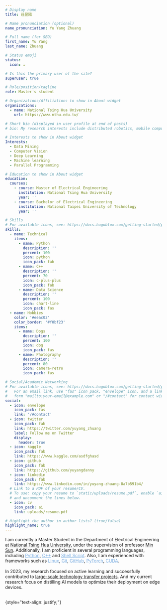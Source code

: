 ```yaml
---
# Display name
title: 莊昱陽

# Name pronunciation (optional)
name_pronunciation: Yu Yang Zhuang

# Full name (for SEO)
first_name: Yu Yang
last_name: Zhuang

# Status emoji
status:
  icon: ☕️

# Is this the primary user of the site?
superuser: true

# Role/position/tagline
role: Master's student

# Organizations/Affiliations to show in About widget
organizations:
  - name: National Tsing Hua University
    url: https://www.nthu.edu.tw/

# Short bio (displayed in user profile at end of posts)
# bio: My research interests include distributed robotics, mobile computing and programmable matter.

# Interests to show in About widget
Interests:
  - Data Mining
  - Computer Vision
  - Deep Learning
  - Machine learning  
  - Parallel Programming

# Education to show in About widget
education:
  courses:
    - course: Master of Electrical Engineering
      institution: National Tsing Hua University
      year: ''
    - course: Bachelor of Electrical Engineering
      institution: National Taipei University of Technology
      year: ''

# Skills
# For available icons, see: https://docs.hugoblox.com/getting-started/page-builder/#icons
skills:
  - name: Technical
    items:
      - name: Python
        description: ''
        percent: 100
        icon: python
        icon_pack: fab
      - name: C++
        description: ''
        percent: 70
        icon: c-plus-plus
        icon_pack: fab
      - name: Data Science
        description: ''
        percent: 100
        icon: chart-line
        icon_pack: fas
  - name: Hobbies
    color: '#eeac02'
    color_border: '#f0bf23'
    items:
      - name: Dogs
        description: ''
        percent: 100
        icon: dog
        icon_pack: fas
      - name: Photography
        description: ''
        percent: 80
        icon: camera-retro
        icon_pack: fas

# Social/Academic Networking
# For available icons, see: https://docs.hugoblox.com/getting-started/page-builder/#icons
#   For an email link, use "fas" icon pack, "envelope" icon, and a link in the
#   form "mailto:your-email@example.com" or "/#contact" for contact widget.
social:
  - icon: envelope
    icon_pack: fas
    link: '/#contact'
  - icon: twitter
    icon_pack: fab
    link: https://twitter.com/yuyang_zhuang
    label: Follow me on Twitter
    display:
      header: true
  - icon: kaggle
    icon_pack: fab
    link: https://www.kaggle.com/asdfghasd
  - icon: github
    icon_pack: fab
    link: https://github.com/yuyangdanny
  - icon: linkedin
    icon_pack: fab
    link: https://www.linkedin.com/in/yuyang-zhuang-8a7b591b4/
  # Link to a PDF of your resume/CV.
  # To use: copy your resume to `static/uploads/resume.pdf`, enable `ai` icons in `params.yaml`,
  # and uncomment the lines below.
  - icon: cv
    icon_pack: ai
    link: uploads/resume.pdf

# Highlight the author in author lists? (true/false)
highlight_name: true
---
```


I am currently a Master Student in the Department of Electrical Engineering at [National Tsing Hua University](https://www.nthu.edu.tw/), under the supervision of professor [Min Sun](https://aliensunmin.github.io/). Additionally, I am proficient in several programming languages, including <u style="color: #7dafe2;">Python</u>, <u style="color: #7dafe2;">C++</u> and <u style="color: #7dafe2;">Shell Script</u>. Also, I am experienced with frameworks such as <u style="color: #7dafe2;">Linux</u>, <u style="color: #7dafe2;">Git</u>, <u style="color: #7dafe2;">GitHub</u>, <u style="color: #7dafe2;">PyTorch</u>, <u style="color: #7dafe2;">CUDA</u>.<br><br>
In 2023, my research focused on active learning and successfully contributed to <a href="#featured">large-scale technology transfer projects</a>. And my current research focus on distilling AI models to optimize their deployment on edge devices.<br><br>

<!-- I am serving as a deep learning intern at [ITRI](https://www.itri.org.tw/).  -->

{style="text-align: justify;"}
